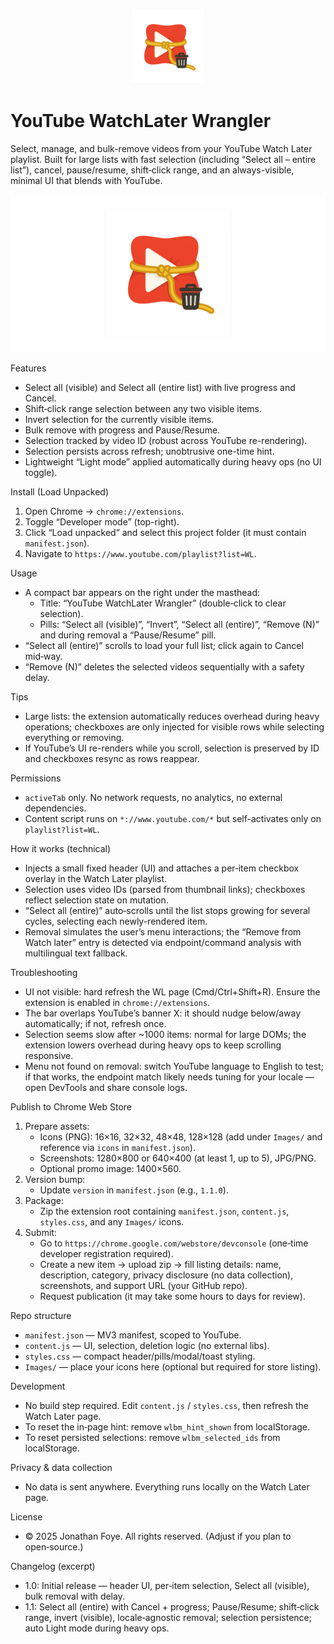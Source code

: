 <p align="center">
  <img src="Images/logo-300.png" alt="YouTube WatchLater Wrangler" width="120" height="120" />
</p>

YouTube WatchLater Wrangler
================================

Select, manage, and bulk-remove videos from your YouTube Watch Later playlist. Built for large lists with fast selection (including “Select all – entire list”), cancel, pause/resume, shift‑click range, and an always-visible, minimal UI that blends with YouTube.

<p align="center">
  <img src="Images/social-1280x640.png" alt="WatchLater Wrangler banner" width="640" />
</p>

Features
- Select all (visible) and Select all (entire list) with live progress and Cancel.
- Shift‑click range selection between any two visible items.
- Invert selection for the currently visible items.
- Bulk remove with progress and Pause/Resume.
- Selection tracked by video ID (robust across YouTube re-rendering).
- Selection persists across refresh; unobtrusive one-time hint.
- Lightweight “Light mode” applied automatically during heavy ops (no UI toggle).

Install (Load Unpacked)
1) Open Chrome → `chrome://extensions`.
2) Toggle “Developer mode” (top-right).
3) Click “Load unpacked” and select this project folder (it must contain `manifest.json`).
4) Navigate to `https://www.youtube.com/playlist?list=WL`.

Usage
- A compact bar appears on the right under the masthead:
  - Title: “YouTube WatchLater Wrangler” (double‑click to clear selection).
  - Pills: “Select all (visible)”, “Invert”, “Select all (entire)”, “Remove (N)” and during removal a “Pause/Resume” pill.
- “Select all (entire)” scrolls to load your full list; click again to Cancel mid‑way.
- “Remove (N)” deletes the selected videos sequentially with a safety delay.

Tips
- Large lists: the extension automatically reduces overhead during heavy operations; checkboxes are only injected for visible rows while selecting everything or removing.
- If YouTube’s UI re-renders while you scroll, selection is preserved by ID and checkboxes resync as rows reappear.

Permissions
- `activeTab` only. No network requests, no analytics, no external dependencies.
- Content script runs on `*://www.youtube.com/*` but self-activates only on `playlist?list=WL`.

How it works (technical)
- Injects a small fixed header (UI) and attaches a per‑item checkbox overlay in the Watch Later playlist.
- Selection uses video IDs (parsed from thumbnail links); checkboxes reflect selection state on mutation.
- “Select all (entire)” auto‑scrolls until the list stops growing for several cycles, selecting each newly-rendered item.
- Removal simulates the user’s menu interactions; the “Remove from Watch later” entry is detected via endpoint/command analysis with multilingual text fallback.

Troubleshooting
- UI not visible: hard refresh the WL page (Cmd/Ctrl+Shift+R). Ensure the extension is enabled in `chrome://extensions`.
- The bar overlaps YouTube’s banner X: it should nudge below/away automatically; if not, refresh once.
- Selection seems slow after ~1000 items: normal for large DOMs; the extension lowers overhead during heavy ops to keep scrolling responsive.
- Menu not found on removal: switch YouTube language to English to test; if that works, the endpoint match likely needs tuning for your locale — open DevTools and share console logs.

Publish to Chrome Web Store
1) Prepare assets:
   - Icons (PNG): 16×16, 32×32, 48×48, 128×128 (add under `Images/` and reference via `icons` in `manifest.json`).
   - Screenshots: 1280×800 or 640×400 (at least 1, up to 5), JPG/PNG.
   - Optional promo image: 1400×560.
2) Version bump:
   - Update `version` in `manifest.json` (e.g., `1.1.0`).
3) Package:
   - Zip the extension root containing `manifest.json`, `content.js`, `styles.css`, and any `Images/` icons.
4) Submit:
   - Go to `https://chrome.google.com/webstore/devconsole` (one‑time developer registration required).
   - Create a new item → upload zip → fill listing details: name, description, category, privacy disclosure (no data collection), screenshots, and support URL (your GitHub repo).
   - Request publication (it may take some hours to days for review).

Repo structure
- `manifest.json` — MV3 manifest, scoped to YouTube.
- `content.js` — UI, selection, deletion logic (no external libs).
- `styles.css` — compact header/pills/modal/toast styling.
- `Images/` — place your icons here (optional but required for store listing).

Development
- No build step required. Edit `content.js` / `styles.css`, then refresh the Watch Later page.
- To reset the in‑page hint: remove `wlbm_hint_shown` from localStorage.
- To reset persisted selections: remove `wlbm_selected_ids` from localStorage.

Privacy & data collection
- No data is sent anywhere. Everything runs locally on the Watch Later page.

License
- © 2025 Jonathan Foye. All rights reserved. (Adjust if you plan to open‑source.)

Changelog (excerpt)
- 1.0: Initial release — header UI, per‑item selection, Select all (visible), bulk removal with delay.
- 1.1: Select all (entire) with Cancel + progress; Pause/Resume; shift‑click range, invert (visible), locale‑agnostic removal; selection persistence; auto Light mode during heavy ops.
